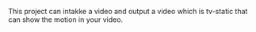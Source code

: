 This project can intakke a video and output a video which is tv-static that can show the motion in your video. 
